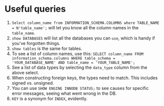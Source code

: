 # Useful queries
1. `Select column_name from INFORMATION_SCHEMA.COLUMNS where TABLE_NAME = N'table_name';` will let you know all the column names in the `table_name`.
1. `show DATABASES` will list all the databases you can `use`, which is handy if you've forgotten things.
1. `show tables` is the same for tables.
1. To see a list of column names, use this: `SELECT column_name FROM information_schema.columns WHERE table_schema = 'YOUR_DATABASE_NAME' AND table_name = 'YOUR_TABLE_NAME';`
1. See a list of data types by selecting the `data_type` column from the above select.
1. When constructing foreign keys, the types need to match. This includes signed vs. unsigned.
1. You can use `SHOW ENGINE INNODB STATUS;` to see causes for specific error messages, seeing what went wrong in the DB.
1. `KEY` is a synonym for `INDEX`, evidently.
